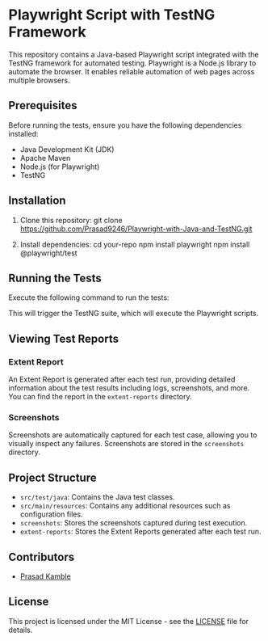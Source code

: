 # Playwright Script with TestNG Framework

This repository contains a Java-based Playwright script integrated with the TestNG framework for automated testing. Playwright is a Node.js library to automate the browser. It enables reliable automation of web pages across multiple browsers.

## Prerequisites

Before running the tests, ensure you have the following dependencies installed:

- Java Development Kit (JDK)
- Apache Maven
- Node.js (for Playwright)
- TestNG

## Installation

1. Clone this repository:
git clone https://github.com/Prasad9246/Playwright-with-Java-and-TestNG.git

2. Install dependencies:
cd your-repo
npm install playwright
npm install @playwright/test

## Running the Tests

Execute the following command to run the tests:


This will trigger the TestNG suite, which will execute the Playwright scripts.

## Viewing Test Reports

### Extent Report

An Extent Report is generated after each test run, providing detailed information about the test results including logs, screenshots, and more. You can find the report in the `extent-reports` directory.

### Screenshots

Screenshots are automatically captured for each test case, allowing you to visually inspect any failures. Screenshots are stored in the `screenshots` directory.

## Project Structure

- `src/test/java`: Contains the Java test classes.
- `src/main/resources`: Contains any additional resources such as configuration files.
- `screenshots`: Stores the screenshots captured during test execution.
- `extent-reports`: Stores the Extent Reports generated after each test run.

## Contributors

- [Prasad Kamble](https://github.com/Prasad9246)

## License

This project is licensed under the MIT License - see the [LICENSE](LICENSE) file for details.
